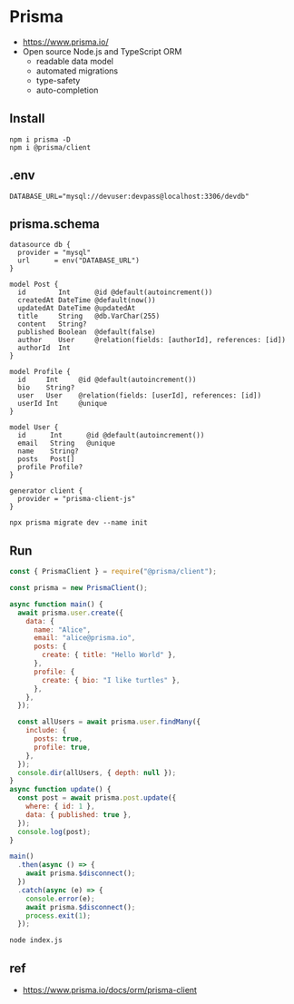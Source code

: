 # Prisma
- https://www.prisma.io/
- Open source Node.js and TypeScript ORM
  - readable data model
  - automated migrations
  - type-safety
  - auto-completion

## Install

```
npm i prisma -D
npm i @prisma/client
```

## .env

```
DATABASE_URL="mysql://devuser:devpass@localhost:3306/devdb"
```

## prisma.schema

```
datasource db {
  provider = "mysql"
  url      = env("DATABASE_URL")
}

model Post {
  id        Int      @id @default(autoincrement())
  createdAt DateTime @default(now())
  updatedAt DateTime @updatedAt
  title     String   @db.VarChar(255)
  content   String?
  published Boolean  @default(false)
  author    User     @relation(fields: [authorId], references: [id])
  authorId  Int
}

model Profile {
  id     Int     @id @default(autoincrement())
  bio    String?
  user   User    @relation(fields: [userId], references: [id])
  userId Int     @unique
}

model User {
  id      Int      @id @default(autoincrement())
  email   String   @unique
  name    String?
  posts   Post[]
  profile Profile?
}

generator client {
  provider = "prisma-client-js"
}
```

```
npx prisma migrate dev --name init
```

## Run

```js
const { PrismaClient } = require("@prisma/client");

const prisma = new PrismaClient();

async function main() {
  await prisma.user.create({
    data: {
      name: "Alice",
      email: "alice@prisma.io",
      posts: {
        create: { title: "Hello World" },
      },
      profile: {
        create: { bio: "I like turtles" },
      },
    },
  });

  const allUsers = await prisma.user.findMany({
    include: {
      posts: true,
      profile: true,
    },
  });
  console.dir(allUsers, { depth: null });
}
async function update() {
  const post = await prisma.post.update({
    where: { id: 1 },
    data: { published: true },
  });
  console.log(post);
}

main()
  .then(async () => {
    await prisma.$disconnect();
  })
  .catch(async (e) => {
    console.error(e);
    await prisma.$disconnect();
    process.exit(1);
  });
```

```
node index.js
```

## ref

- https://www.prisma.io/docs/orm/prisma-client
